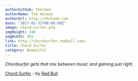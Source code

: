 ```yaml
---
authorGithub: tholman
authorName: Tim Holman
authorUrl: http://tholman.com
date: "2017-01-31T00:00:00Z"
image: chord-surfer.png
imgHeight: 348
imgWidth: 502
link: http://chordsurfer.redbull.com/
title: Chord Surfer
category: Beautiful
---
```


_Chordsurfer gets that mix between music and gaming just right._

[Chord Surfer](http://chordsurfer.redbull.com/) - by [Red Bull](http://redbull.com/)

